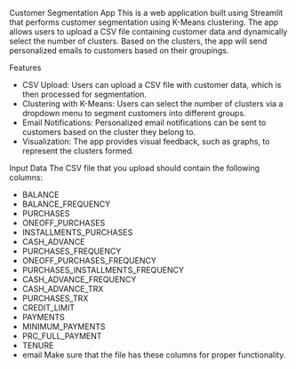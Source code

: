 Customer Segmentation App
This is a web application built using Streamlit that performs customer segmentation using K-Means clustering. The app allows users to upload a CSV file containing customer data and dynamically select the number of clusters. Based on the clusters, the app will send personalized emails to customers based on their groupings.

Features
 - CSV Upload: Users can upload a CSV file with customer data, which is then processed for segmentation.
 - Clustering with K-Means: Users can select the number of clusters via a dropdown menu to segment customers into different groups.
 - Email Notifications: Personalized email notifications can be sent to customers based on the cluster they belong to.
 - Visualization: The app provides visual feedback, such as graphs, to represent the clusters formed.

   
Input Data
The CSV file that you upload should contain the following columns:
 - BALANCE
 - BALANCE_FREQUENCY
 - PURCHASES
 - ONEOFF_PURCHASES
 - INSTALLMENTS_PURCHASES
 - CASH_ADVANCE
 - PURCHASES_FREQUENCY
 - ONEOFF_PURCHASES_FREQUENCY
 - PURCHASES_INSTALLMENTS_FREQUENCY
 - CASH_ADVANCE_FREQUENCY
 - CASH_ADVANCE_TRX
 - PURCHASES_TRX
 - CREDIT_LIMIT
 - PAYMENTS
 - MINIMUM_PAYMENTS
 - PRC_FULL_PAYMENT
 - TENURE
 - email
Make sure that the file has these columns for proper functionality.
